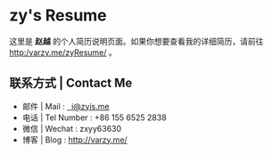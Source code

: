# zy's Resume

这里是 **赵越** 的个人简历说明页面。如果你想要查看我的详细简历，请前往 <http:/varzy.me/zyResume/> 。

## 联系方式 | Contact Me

- 邮件 | Mail : <a href="mailto:i@zyis.me">&nbsp;&nbsp;i@zyis.me</a>  
- 电话 | Tel Number : +86 155 6525 2838
- 微信 | Wechat : zxyy63630
- 博客 | Blog : <a href="http://varzy.me/" target="_blank">http://varzy.me/</a>
